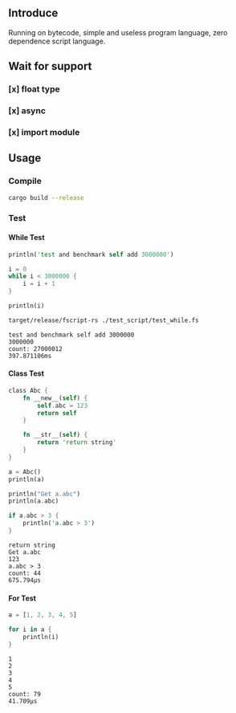 ## Introduce
Running on bytecode, simple and useless program language, zero dependence script language.

## Wait for support
### [x] float type
### [x] async 
### [x] import module



## Usage

### Compile

```bash
cargo build --release
```

### Test
#### While Test
```rust
println('test and benchmark self add 3000000')

i = 0
while i < 3000000 {
    i = i + 1
}

println(i)
```

```bash
target/release/fscript-rs ./test_script/test_while.fs
```

```
test and benchmark self add 3000000
3000000
count: 27000012
397.871106ms
```

#### Class Test
```rust
class Abc {
    fn __new__(self) {
        self.abc = 123
        return self
    }

    fn __str__(self) {
        return 'return string'
    }
}

a = Abc()
println(a)

println("Get a.abc")
println(a.abc)

if a.abc > 3 {
    println('a.abc > 3')
}
```

```
return string
Get a.abc
123
a.abc > 3
count: 44
675.794µs
```

#### For Test
```rust
a = [1, 2, 3, 4, 5]

for i in a {
    println(i)
}
```

```
1
2
3
4
5
count: 79
41.709µs
```